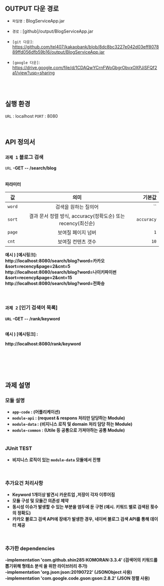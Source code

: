 OUTPUT 다운 경로
------------
- `파일명` : BlogServiceApp.jar<br><br>
- `경로` : [github]/output/BlogServiceApp.jar<br><br>
- `[git 다운]`: https://github.com/tel407/kakaobank/blob/8dc8bc3227e042d03eff807889ffd056dfb59b16/output/BlogServiceApp.jar<br><br>
- `[google 다운]`: https://drive.google.com/file/d/1CDAQwYCrnFWoGbgrObvxOXPJiSFQf2a1/view?usp=sharing<br><br>

<br>

실행 환경
-----------
 `URL` : localhost
 `PORT` : 8080
 
 <br>


API 정의서
------------
### `과제 1` 블로그 검색 

 `URL` <strong>-GET -- /search/blog<strong>
<br><br><br>
<strong>파라미터<strong>

   값 | 의미 | 기본값
---|:---:|---:
`word` | 검색을 원하는 질의어 | ``
`sort` | 결과 문서 정렬 방식, accuracy(정확도순) 또는 recency(최신순) |`accuracy`
`page` | 보여질 페이지 넘버 | `1`
`cnt` | 보여질 컨텐츠 갯수|`10`
 
  예시 ) [예시링크]: <br>
 http://localhost:8080/search/blog?word=카카오&sort=recency&page=2&cnt=5 <br>
 http://localhost:8080/search/blog?word=나이키파이썬&sort=recency&page=2&cnt=15<br>
 http://localhost:8080/search/blog?word=전화승
  <br><br><br>
### `과제 2` [인기 검색어 목록]
 
 
 `URL`  <strong>-GET -- /rank/keyword <strong>
 
 <br>
  예시 ) [예시링크] :
 
 http://localhost:8080/rank/keyword

<br><br><br><br>


과제 설명
------
 ### 모듈 설명
- `app-code` : (어플리케이션)
- `module-api` : (request & respons 처리만 담당하는 Module)
- `module-data` : (비지니스 로직 및 domain 처리 담당 하는 Module)
- `module-common` : (Utile 등 공통으로 가져야하는 공통 Module) <br>
  <br>
 
 
 ### JUnit TEST
-  비지니스 로직이 있는 `module-data` 모듈에서 진행 <br>
  <br>
 
 
 
 ### 추가요건 처리사항
-  Keyword 1개이상 발견시 카운트업 ,저장이 각자 이루어짐
-  모듈 구성 및 모듈간 의존성 제약
-  동시성 이슈가 발생할 수 있는 부분을 염두에 둔 구현 (예시. 키워드 별로 검색된 횟수의 정확도)
-  카카오 블로그 검색 API에 장애가 발생한 경우, 네이버 블로그 검색 API를 통해 데이터 제공 <br>
  <br>

 
 
###  추가한 dependencies
-implementation 'com.github.shin285:KOMORAN:3.3.4' (검색어의 키워드를 뽑기위해 형태소 분석 을 위한 라이브러리 추가) <br>
-implementation 'org.json:json:20190722' (JSONObject 사용) <br>
-implementation 'com.google.code.gson:gson:2.8.2' (JSON 정렬 사용) <br>
